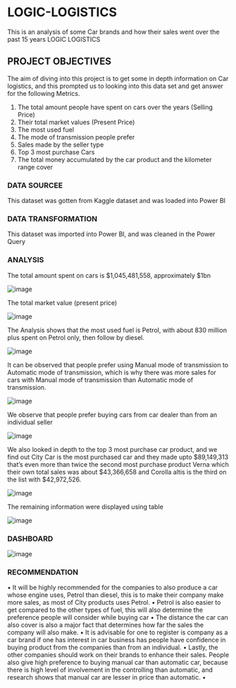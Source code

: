# LOGIC-LOGISTICS
This is an analysis of some Car brands and how their sales went over the past 15 years
LOGIC LOGISTICS
## PROJECT OBJECTIVES
The aim of diving into this project is to get some in depth information on Car logistics, and this prompted us to looking into this data set and get answer for the following Metrics.
1.	The total amount people have spent on cars over the years (Selling Price)
2.	Their total market values (Present Price)
3.	The most used fuel
4.	The mode of transmission people prefer
5.	Sales made by the seller type
6.	Top 3 most purchase Cars
7.	The total money accumulated by the car product and the kilometer range cover
### DATA SOURCEE
This dataset was gotten from Kaggle dataset and was loaded into Power BI

### DATA TRANSFORMATION
This dataset was imported into Power BI, and was cleaned in the Power Query 


### ANALYSIS
The total amount spent on cars is $1,045,481,558, approximately $1bn

![image](https://user-images.githubusercontent.com/106377378/179978385-10ea916e-a00b-4203-a321-034ae40b541b.png)
 

The total market value (present price)

 ![image](https://user-images.githubusercontent.com/106377378/179978450-96b0c0cf-2acf-4887-87ed-99cecd5fbfa7.png)


The Analysis shows that the most used fuel is Petrol, with about 830 million plus spent on Petrol only, then follow by diesel.

![image](https://user-images.githubusercontent.com/106377378/179978506-c92c743d-24a6-4e5f-a913-ae17a156d303.png)


 It can be observed that people prefer using Manual mode of transmission to Automatic mode of transmission, which is why there was more sales for cars with Manual mode of transmission than Automatic mode of transmission.

![image](https://user-images.githubusercontent.com/106377378/179978584-da5c2c1b-f1c3-4cf4-97d9-4892f235fa21.png)

 
We observe that people prefer buying cars from car dealer than from an individual seller

![image](https://user-images.githubusercontent.com/106377378/179978680-03945c17-9757-44a1-a7e4-b2023b1ab790.png)

 
We also looked in depth to the top 3 most purchase car product, and we find out City Car is the most purchased car and they made upto $89,149,313 that’s even more than twice the second most purchase product Verna which their own total sales was about $43,366,658 and Corolla altis is the third on the list with $42,972,526.

 ![image](https://user-images.githubusercontent.com/106377378/179978784-039cd312-95b1-42ea-8d01-a6128cc5efcb.png)


The remaining information were displayed using table

![image](https://user-images.githubusercontent.com/106377378/179978847-b3ad25e4-d056-45ac-b497-32b8a65de124.png)

 

### DASHBOARD

 ![image](https://user-images.githubusercontent.com/106377378/179978878-fccd04d6-4769-4a1d-838c-846b507ea7c9.png)


### RECOMMENDATION

•	It will be highly recommended for the companies to also produce a car whose engine uses, Petrol than diesel, this is to make their company make more sales, as most of City products uses Petrol.
•	Petrol is also easier to get compared to the other types of fuel, this will also determine the preference people will consider while buying car
•	The distance the car can also cover is also a major fact that determines how far the sales the company will also make.
•	It is advisable for one to register is company as a car brand if one has interest in car business has people have confidence in buying product from the companies than from an individual.
•	Lastly, the other companies should work on their brands to enhance their sales.
People also give high preference to buying manual car than automatic car, because there is high level of involvement in the controlling than automatic, and research shows that manual car are lesser in price than automatic.
•	
